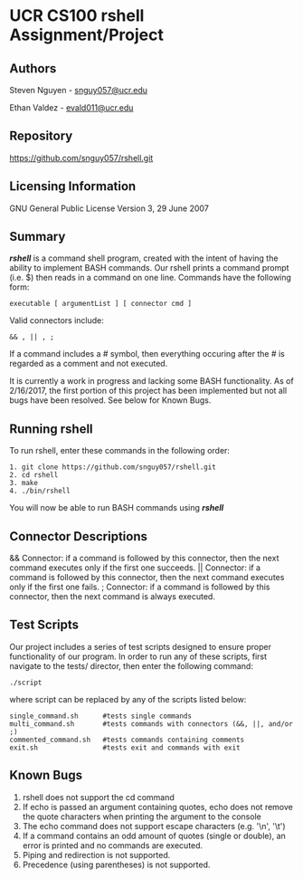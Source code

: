 UCR CS100 rshell Assignment/Project
===

Authors
--------
Steven Nguyen - snguy057@ucr.edu

Ethan Valdez - evald011@ucr.edu

Repository
--------
https://github.com/snguy057/rshell.git

Licensing Information
--------
GNU General Public License
Version 3, 29 June 2007

Summary
--------
***rshell*** is a command shell program, created with the intent of having the 
ability to implement BASH commands. Our rshell prints a command prompt (i.e. $) 
then reads in a command on one line. Commands have the following form:
```
executable [ argumentList ] [ connector cmd ]
```
Valid connectors include:
```
&& , || , ;
```
If a command includes a # symbol, then everything occuring after the # is 
regarded as a comment and not executed.

It is currently a work in progress and lacking some BASH functionality. As of 
2/16/2017, the first portion of this project has been implemented but not all 
bugs have been resolved. See below for Known Bugs.


Running rshell
--------
To run rshell, enter these commands in the following order:
```
1. git clone https://github.com/snguy057/rshell.git
2. cd rshell
3. make
4. ./bin/rshell
```
You will now be able to run BASH commands using ***rshell***

Connector Descriptions
--------
&& Connector: if a command is followed by this connector, then the next command 
   executes only if the first one succeeds.
|| Connector: if a command is followed by this connector, then the next command 
   executes only if the first one fails.
; Connector: if a command is followed by this connector, then the next command 
   is always executed.

Test Scripts
--------
Our project includes a series of test scripts designed to ensure proper 
functionality of our program. In order to run any of these scripts, first 
navigate to the tests/ director, then enter the following command:
```
./script
```
where script can be replaced by any of the scripts listed below:
```
single_command.sh      #tests single commands
multi_command.sh       #tests commands with connectors (&&, ||, and/or ;)
commented_command.sh   #tests commands containing comments
exit.sh                #tests exit and commands with exit
```

Known Bugs
--------
1. rshell does not support the cd command
2. If echo is passed an argument containing quotes, echo does not remove the 
   quote characters when printing the argument to the console
3. The echo command does not support escape characters (e.g. '\n', '\t')
4. If a command contains an odd amount of quotes (single or double), an error 
   is printed and no commands are executed.
5. Piping and redirection is not supported.
6. Precedence (using parentheses) is not supported.
